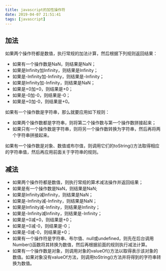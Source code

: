 ```yaml
---
title: javascript的加性操作符
date: 2019-04-07 21:51:41
tags: [javascript]
---
```


## 加法

如果两个操作符都是数值，执行常规的加法计算，然后根据下列规则返回结果：

-   如果有一个操作数是NaN，则结果是NaN；
-   如果是Infinity加Infinity，则结果是Infinity；
-   如果是-Infinity加-Infinity，则结果是-Infinity；
-   如果是Infinity加-Infinity，则结果是NaN；
-   如果是+0加+0，则结果是+0；
-   如果是-0加-0，则结果是-0；
-   如果是+0加-0，则结果是+0。

如果有一个操作数是字符串，那么就要应用如下规则：

-   如果两个操作数都是字符串，则将第二个操作数与第一个操作数拼接起来；
-   如果只有一个操作数是字符串，则将另一个操作数转换为字符串，然后再将两个字符串拼接起来。

如果有一个操作数是对象、数值或布尔值，则调用它们的toString()方法取得相应的字符串值，然后再应用前面关于字符串的规则。

## 减法

-   如果两个操作符都是数值，则执行常规的算术减法操作并返回结果；
-   如果是有一个操作数是NaN，则结果是NaN;
-   如果是Infinity减Infinity，则结果是NaN；
-   如果是-Infinity减-Infinity，则结果是NaN；
-   如果是Infinity减-Infinity，则结果是Infinity；
-   如果是-Infinity减Infinity，则结果是-Infinity；
-   如果是+0减+0，则结果是+0；
-   如果是+0减-0，则结果是-0；
-   如果是-0减-0，则结果是+0；
-   如果有一个操作符是字符串、布尔值、null或undefined，则先在后台调用Number()函数将其转换为数值，然后再根据前面的规则执行减法计算。
-   如果有一个操作数是对象，则调用对象的valueOf()方法以取得表示该对象的数值。如果对象没有valueOf方法，则调用toString()方法并将得到的字符串转换为数值。